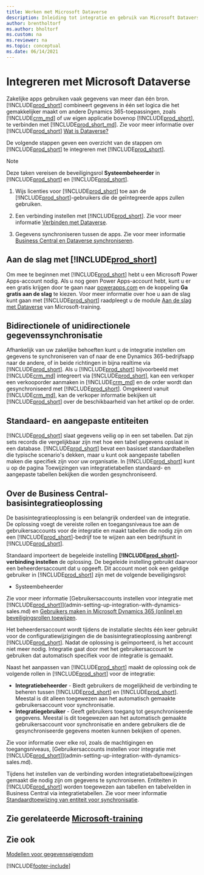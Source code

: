 ```yaml
---
title: Werken met Microsoft Dataverse
description: Inleiding tot integratie en gebruik van Microsoft Dataverse en de componenten ervan om verbinding te maken met andere Dynamics 365-toepassingen.
author: brentholtorf
ms.author: bholtorf
ms.custom: na
ms.reviewer: na
ms.topic: conceptual
ms.date: 06/14/2021
---
```


# Integreren met Microsoft Dataverse

Zakelijke apps gebruiken vaak gegevens van meer dan één bron. [!INCLUDE[prod_short](includes/cds_long_md.md)] combineert gegevens in één set logica die het gemakkelijker maakt om andere Dynamics 365-toepassingen, zoals [!INCLUDE[crm_md](includes/crm_md.md)] of uw eigen applicatie bovenop [!INCLUDE[prod_short](includes/cds_long_md.md)], te verbinden met [!INCLUDE[prod_short_md](includes/prod_short.md)]. Zie voor meer informatie over [!INCLUDE[prod_short](includes/cds_long_md.md)] [Wat is Dataverse?](/powerapps/maker/common-data-service/data-platform-intro)

De volgende stappen geven een overzicht van de stappen om [!INCLUDE[prod_short](includes/cds_long_md.md)] te integreren met [!INCLUDE[prod_short](includes/prod_short.md)].

> [!Note]  
> Deze taken vereisen de beveiligingsrol **Systeembeheerder** in [!INCLUDE[prod_short](includes/cds_long_md.md)] en [!INCLUDE[prod_short](includes/prod_short.md)].  

1. Wijs licenties voor [!INCLUDE[prod_short](includes/cds_long_md.md)] toe aan de [!INCLUDE[prod_short](includes/prod_short.md)]-gebruikers die de geïntegreerde apps zullen gebruiken.

2. Een verbinding instellen met [!INCLUDE[prod_short](includes/cds_long_md.md)]. Zie voor meer informatie [Verbinden met Dataverse](admin-how-to-set-up-a-dynamics-crm-connection.md).  

3. Gegevens synchroniseren tussen de apps. Zie voor meer informatie [Business Central en Dataverse synchroniseren](admin-synchronizing-business-central-and-sales.md). 

## Aan de slag met [!INCLUDE[prod_short](includes/cds_long_md.md)]

Om mee te beginnen met [!INCLUDE[prod_short](includes/cds_long_md.md)] hebt u een Microsoft Power Apps-account nodig. Als u nog geen Power Apps-account hebt, kunt u er een gratis krijgen door te gaan naar [powerapps.com](https://make.powerapps.com/?utm_source=padocs&utm_medium=linkinadoc&utm_campaign=referralsfromdoc) en de koppeling **Ga gratis aan de slag** te kiezen. Voor meer informatie over hoe u aan de slag kunt gaan met [!INCLUDE[prod_short](includes/cds_long_md.md)] raadpleegt u de module [Aan de slag met Dataverse](/training/modules/get-started-with-powerapps-common-data-service/) van Microsoft-training.

## Bidirectionele of unidirectionele gegevenssynchronisatie

Afhankelijk van uw zakelijke behoeften kunt u de integratie instellen om gegevens te synchroniseren van of naar de ene Dynamics 365-bedrijfsapp naar de andere, of in beide richtingen in bijna realtime via [!INCLUDE[prod_short](includes/cds_long_md.md)]. Als u [!INCLUDE[prod_short](includes/prod_short.md)] bijvoorbeeld met [!INCLUDE[crm_md](includes/crm_md.md)] integreert via [!INCLUDE[prod_short](includes/cds_long_md.md)], kan een verkoper een verkooporder aanmaken in [!INCLUDE[crm_md](includes/crm_md.md)] en de order wordt dan gesynchroniseerd met [!INCLUDE[prod_short](includes/prod_short.md)]. Omgekeerd vanuit [!INCLUDE[crm_md](includes/crm_md.md)], kan de verkoper informatie bekijken uit [!INCLUDE[prod_short](includes/prod_short.md)] over de beschikbaarheid van het artikel op de order. 

## Standaard- en aangepaste entiteiten

[!INCLUDE[prod_short](includes/cds_long_md.md)] slaat gegevens veilig op in een set tabellen. Dat zijn sets records die vergelijkbaar zijn met hoe een tabel gegevens opslaat in een database. [!INCLUDE[prod_short](includes/cds_long_md.md)] bevat een basisset standaardtabellen die typische scenario's dekken, maar u kunt ook aangepaste tabellen maken die specifiek zijn voor uw organisatie. In [!INCLUDE[prod_short](includes/prod_short.md)] kunt u op de pagina Toewijzingen van integratietabellen standaard- en aangepaste tabellen bekijken die worden gesynchroniseerd.

## Over de Business Central-basisintegratieoplossing

De basisintegratieoplossing is een belangrijk onderdeel van de integratie. De oplossing voegt de vereiste rollen en toegangsniveaus toe aan de gebruikersaccounts voor de integratie en maakt tabellen die nodig zijn om een [!INCLUDE[prod_short](includes/prod_short.md)]-bedrijf toe te wijzen aan een bedrijfsunit in [!INCLUDE[prod_short](includes/cds_long_md.md)]. 

Standaard importeert de begeleide instelling **[!INCLUDE[prod_short](includes/cds_long_md.md)]-verbinding instellen** de oplossing. De begeleide instelling gebruikt daarvoor een beheerdersaccount dat u opgeeft. Dit account moet ook een geldige gebruiker in [!INCLUDE[prod_short](includes/cds_long_md.md)] zijn met de volgende beveiligingsrol:

* Systeembeheerder  

Zie voor meer informatie [Gebruikersaccounts instellen voor integratie met [!INCLUDE[prod_short](includes/cds_long_md.md)]](admin-setting-up-integration-with-dynamics-sales.md) en [Gebruikers maken in Microsoft Dynamics 365 (online) en beveiligingsrollen toewijzen](/dynamics365/customer-engagement/admin/create-users-assign-online-security-roles). 

Het beheerdersaccount wordt tijdens de installatie slechts één keer gebruikt voor de configuratiewijzigingen die de basisintegratieoplossing aanbrengt [!INCLUDE[prod_short](includes/cds_long_md.md)]. Nadat de oplossing is geïmporteerd, is het account niet meer nodig. Integratie gaat door met het gebruikersaccount te gebruiken dat automatisch specifiek voor de integratie is gemaakt.

Naast het aanpassen van [!INCLUDE[prod_short](includes/cds_long_md.md)] maakt de oplossing ook de volgende rollen in [!INCLUDE[prod_short](includes/cds_long_md.md)] voor de integratie:

* **Integratiebeheerder** - Biedt gebruikers de mogelijkheid de verbinding te beheren tussen [!INCLUDE[prod_short](includes/prod_short.md)] en [!INCLUDE[prod_short](includes/cds_long_md.md)]. Meestal is dit alleen toegewezen aan het automatisch gemaakte gebruikersaccount voor synchronisatie.  
* **Integratiegebruiker** - Geeft gebruikers toegang tot gesynchroniseerde gegevens. Meestal is dit toegewezen aan het automatisch gemaakte gebruikersaccount voor synchronisatie en andere gebruikers die de gesynchroniseerde gegevens moeten kunnen bekijken of openen.

Zie voor informatie over elke rol, zoals de machtigingen en toegangsniveaus, [Gebruikersaccounts instellen voor integratie met [!INCLUDE[prod_short](includes/cds_long_md.md)]](admin-setting-up-integration-with-dynamics-sales.md).

Tijdens het instellen van de verbinding worden integratietabeltoewijzingen gemaakt die nodig zijn om gegevens te synchroniseren. Entiteiten in [!INCLUDE[prod_short](includes/cds_long_md.md)] worden toegewezen aan tabellen en tabelvelden in Business Central via integratietabellen. Zie voor meer informatie [Standaardtoewijzing van entiteit voor synchronisatie](admin-synchronizing-business-central-and-sales.md#standard-table-mapping-for-synchronization).

## Zie gerelateerde [Microsoft-training](/training/modules/use-model-driven-apps-common-data-service/)

## Zie ook

[Modellen voor gegevenseigendom](admin-cds-company-concept.md)  
<!--needs to be removed as this is moved to dev-itpro docs[Walkthrough: Customizing an Integration with Dataverse](\dynamics365\business-central\dev-itpro\administration\administration-custom-cds-integration) -->


[!INCLUDE[footer-include](includes/footer-banner.md)]
